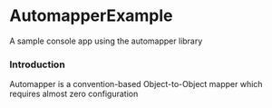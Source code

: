# AutomapperExample
A sample console app using the automapper library

### Introduction    
Automapper is a convention-based Object-to-Object mapper which requires almost zero configuration

